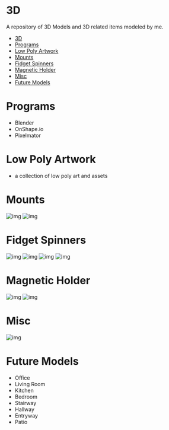 # 3D
A repository of 3D Models and 3D related items modeled by me. 
- [3D](#3d)
- [Programs](#programs)
- [Low Poly Artwork](#low-poly-artwork)
- [Mounts](#mounts)
- [Fidget Spinners](#fidget-spinners)
- [Magnetic Holder](#magnetic-holder)
- [Misc](#misc)
- [Future Models](#future-models)

# Programs
- Blender
- OnShape.io
- Pixelmator

# Low Poly Artwork
- a collection of low poly art and assets

# Mounts
![img](Resources/MountPoleAdapter.png)
![img](Resources/MountStudAdapter.png)

# Fidget Spinners
![img](Resources/6Fidget.png)
![img](Resources/3Fidget.jpg)
![img](Resources/2Fidget.jpg)
![img](Resources/HubCap.png)

# Magnetic Holder
![img](Resources/MagHoldV1.1.jpeg)
![img](Resources/MagHoldV1.2.jpeg)

# Misc
![img](Resources/Cap.jpg)

# Future Models
- Office
- Living Room
- Kitchen
- Bedroom
- Stairway
- Hallway
- Entryway
- Patio
